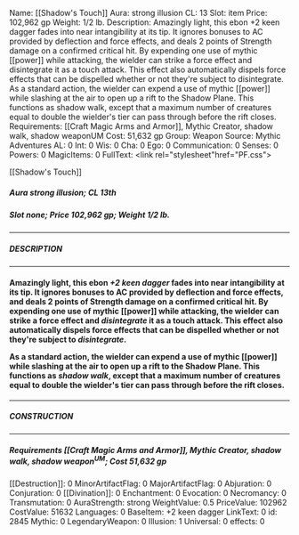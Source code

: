 Name: [[Shadow's Touch]]
Aura: strong illusion
CL: 13
Slot: item
Price: 102,962 gp
Weight: 1/2 lb.
Description: Amazingly light, this ebon +2 keen dagger fades into near intangibility at its tip. It ignores bonuses to AC provided by deflection and force effects, and deals 2 points of Strength damage on a confirmed critical hit. By expending one use of mythic [[power]] while attacking, the wielder can strike a force effect and disintegrate it as a touch attack. This effect also automatically dispels force effects that can be dispelled whether or not they're subject to disintegrate. As a standard action, the wielder can expend a use of mythic [[power]] while slashing at the air to open up a rift to the Shadow Plane. This functions as shadow walk, except that a maximum number of creatures equal to double the wielder's tier can pass through before the rift closes.
Requirements: [[Craft Magic Arms and Armor]], Mythic Creator, shadow walk, shadow weaponUM
Cost: 51,632 gp
Group: Weapon
Source: Mythic Adventures
AL: 0
Int: 0
Wis: 0
Cha: 0
Ego: 0
Communication: 0
Senses: 0
Powers: 0
MagicItems: 0
FullText: <link rel="stylesheet"href="PF.css"><div class="heading"><p class="alignleft">[[Shadow's Touch]]</p><div style="clear: both;"></div></div><div><h5><b>Aura </b>strong illusion; <b>CL </b>13th</h5><h5><b>Slot </b>none; <b>Price </b>102,962 gp; <b>Weight </b>1/2 lb.</h5></div><hr/><div><h5><b>DESCRIPTION</b></h5></div><hr/><div><h4><p>Amazingly light, this ebon <i>+2 keen dagger</i> fades into near intangibility at its tip. It ignores bonuses to AC provided by deflection and force effects, and deals 2 points of Strength damage on a confirmed critical hit. By expending one use of mythic [[power]] while attacking, the wielder can strike a force effect and <i>disintegrate</i> it as a touch attack. This effect also automatically dispels force effects that can be dispelled whether or not they're subject to <i>disintegrate</i>. </p><p>As a standard action, the wielder can expend a use of mythic [[power]] while slashing at the air to open up a rift to the Shadow Plane. This functions as <i><i>shadow</i> walk</i>, except that a maximum number of creatures equal to double the wielder's tier can pass through before the rift closes.</p></h4></div><hr/><div><h5><b>CONSTRUCTION</b></h5></div><hr/><div><h5><b>Requirements </b>[[Craft Magic Arms and Armor]], Mythic Creator, <i>shadow walk</i>, <i>shadow weapon<sup>UM</sup></i>; <b>Cost </b>51,632 gp</h5></div>
[[Destruction]]: 0
MinorArtifactFlag: 0
MajorArtifactFlag: 0
Abjuration: 0
Conjuration: 0
[[Divination]]: 0
Enchantment: 0
Evocation: 0
Necromancy: 0
Transmutation: 0
AuraStrength: strong
WeightValue: 0.5
PriceValue: 102962
CostValue: 51632
Languages: 0
BaseItem: +2 keen dagger
LinkText: 0
id: 2845
Mythic: 0
LegendaryWeapon: 0
Illusion: 1
Universal: 0
effects: 0
